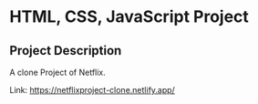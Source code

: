 # HTML, CSS, JavaScript Project

## Project Description
A clone Project of Netflix.

Link:
https://netflixproject-clone.netlify.app/
